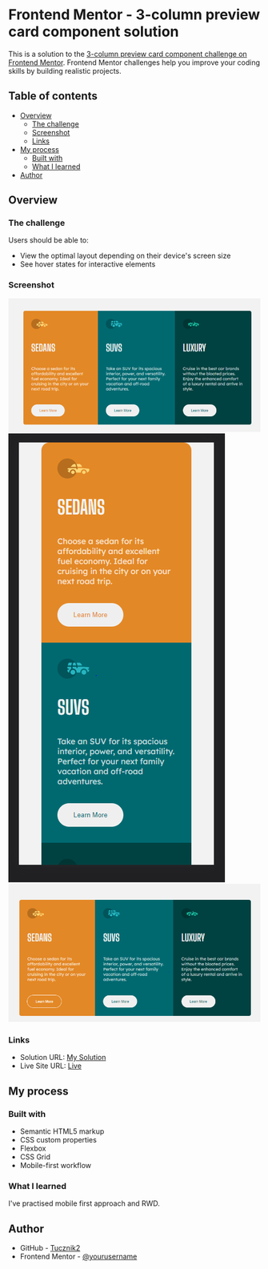 # Frontend Mentor - 3-column preview card component solution

This is a solution to the [3-column preview card component challenge on Frontend Mentor](https://www.frontendmentor.io/challenges/3column-preview-card-component-pH92eAR2-). Frontend Mentor challenges help you improve your coding skills by building realistic projects.

## Table of contents

- [Overview](#overview)
  - [The challenge](#the-challenge)
  - [Screenshot](#screenshot)
  - [Links](#links)
- [My process](#my-process)
  - [Built with](#built-with)
  - [What I learned](#what-i-learned)
- [Author](#author)

## Overview

### The challenge

Users should be able to:

- View the optimal layout depending on their device's screen size
- See hover states for interactive elements

### Screenshot

![desktop](desktop.PNG)
![mobile](mobile.PNG)
![active](active.PNG)

### Links

- Solution URL: [My Solution](https://www.frontendmentor.io/solutions/rwd-mf-simple-css-WwlcRPkDDs)
- Live Site URL: [Live](https://tucznik2.github.io/3-colum-prieview-card-component/)

## My process

### Built with

- Semantic HTML5 markup
- CSS custom properties
- Flexbox
- CSS Grid
- Mobile-first workflow

### What I learned

I've practised mobile first approach and RWD.

## Author

- GitHub - [Tucznik2](https://github.com/Tucznik2)
- Frontend Mentor - [@yourusername](https://www.frontendmentor.io/profile/Tucznik2)
